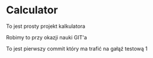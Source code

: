 # Calculator

To jest prosty projekt kalkulatora

Robimy to przy okazji nauki GIT'a

To jest pierwszy commit który ma trafić na gałąź testową 1
